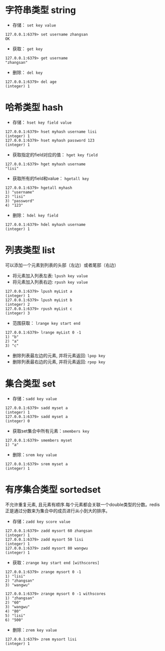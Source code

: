 # 字符串类型 string
- 存储： `set key value`
```
127.0.0.1:6379> set username zhangsan
OK
```
- 获取： `get key`
```
127.0.0.1:6379> get username
"zhangsan"
```
- 删除： `del key`
```
127.0.0.1:6379> del age
(integer) 1
```

# 哈希类型 hash
- 存储： `hset key field value`
```
127.0.0.1:6379> hset myhash username lisi
(integer) 1
127.0.0.1:6379> hset myhash password 123
(integer) 1
```
- 获取指定的field对应的值： `hget key field`
```
127.0.0.1:6379> hget myhash username
"lisi"
```
- 获取所有的field和value： `hgetall key`
```
127.0.0.1:6379> hgetall myhash
1) "username"
2) "lisi"
3) "password"
4) "123"
```
- 删除： `hdel key field`
```
127.0.0.1:6379> hdel myhash username
(integer) 1
```

# 列表类型 list
可以添加一个元素到列表的头部（左边）或者尾部（右边）

- 将元素加入列表左表: `lpush key value`
- 将元素加入列表右边: `rpush key value`
```
127.0.0.1:6379> lpush myList a
(integer) 1
127.0.0.1:6379> lpush myList b
(integer) 2
127.0.0.1:6379> rpush myList c
(integer) 3
```
- 范围获取： `lrange key start end`
```
127.0.0.1:6379> lrange myList 0 -1
1) "b"
2) "a"
3) "c"
```
- 删除列表最左边的元素, 并将元素返回: `lpop key` 
- 删除列表最右边的元素, 并将元素返回: `rpop key`

# 集合类型 set
- 存储：`sadd key value`
```
127.0.0.1:6379> sadd myset a
(integer) 1
127.0.0.1:6379> sadd myset a
(integer) 0
```
- 获取set集合中所有元素：`smembers key`
```
127.0.0.1:6379> smembers myset
1) "a"
```
- 删除：`srem key value`
```	
127.0.0.1:6379> srem myset a
(integer) 1
```

# 有序集合类型 sortedset
不允许重复元素, 且元素有顺序.每个元素都会关联一个double类型的分数。redis正是通过分数来为集合中的成员进行从小到大的排序。

- 存储：`zadd key score value`
```
127.0.0.1:6379> zadd mysort 60 zhangsan
(integer) 1
127.0.0.1:6379> zadd mysort 50 lisi
(integer) 1
127.0.0.1:6379> zadd mysort 80 wangwu
(integer) 1
```
- 获取：`zrange key start end [withscores]`
```
127.0.0.1:6379> zrange mysort 0 -1
1) "lisi"
2) "zhangsan"
3) "wangwu"

127.0.0.1:6379> zrange mysort 0 -1 withscores
1) "zhangsan"
2) "60"
3) "wangwu"
4) "80"
5) "lisi"
6) "500"
```
- 删除：`zrem key value`
```
127.0.0.1:6379> zrem mysort lisi
(integer) 1
```
